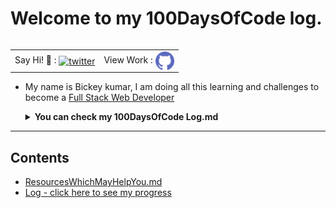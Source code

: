 # Welcome to my 100DaysOfCode log.

<table align="left" >
  <tr>
    <td> Say Hi! 👋 : <a href="https://twitter.com/messages/compose?recipient_id=1444903302546673665&text=Hi! 👋" target="_blank"><img align="center" src="https://cdn.jsdelivr.net/gh/devicons/devicon/icons/twitter/twitter-original.svg" alt="twitter"
          height="auto" width="30" /></a></td>
<!--<td> Let's connect : <a href="https://www.linkedin.com/in/bickey-kumar-117565219/" target="_blank">
        <img align="center" src="https://cdn.jsdelivr.net/gh/devicons/devicon/icons/linkedin/linkedin-original.svg" alt="Linkedin" height="auto" width="30" />
      </a></td> // Commenting out this because there is no need for directing people to it fornow-->
    <td> View Work : <a href="https://github.com/Bickeykr?tab=repositories" target="_blank">
        <img align="center" src="https://github.com/Bickeykr/Bickeykr/blob/main/github.png?raw=true" alt="Github" height="auto" width="30"/>
      </a></td>
  </tr>
</table>


- My name is Bickey kumar, I am doing all this learning and challenges to become a [Full Stack Web Developer](https://www.w3schools.com/whatis/whatis_fullstack.asp#:~:text=Full%20Stack%20Web,SQLite%2C%20or%20MongoDB)

 

    <details>
    <summary><b>You can check my 100DaysOfCode Log.md</b></summary>

    

    - There may be two reasons why you want to see:-

        - In case you are personally learning web development yourself so, check it may worth your while because I tried make someone like you worth reading.

        - Somehow you came across this repo and want to to see how I did my 100DaysOfCode challenge and logging stuff.
                - I tried to keep is simple as inspired [MightyJoeW/100-Days-of-Code](https://github.com/MightyJoeW/100-Days-of-Code)

        - Or may be somthing else who know either way your are [🔲](#Welcome-to-my-100DaysOfCode-log-.)




    </details>

 ***

## Contents

- [ResourcesWhichMayHelpYou.md](ResourcesWhichMayHelpYou.md)
- [Log - click here to see my progress](Log.md)
